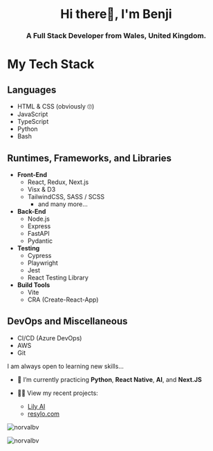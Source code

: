 <h1 align="center">Hi there👋, I'm Benji</h1>
<h3 align="center">A Full Stack Developer from Wales, United Kingdom.</h3>

# My Tech Stack

## Languages
- HTML & CSS (obviously 🙄)
- JavaScript
- TypeScript
- Python
- Bash

## Runtimes, Frameworks, and Libraries
- **Front-End**
  - React, Redux, Next.js
  - Visx & D3
  - TailwindCSS, SASS / SCSS
    - and many more...
- **Back-End**
  - Node.js
  - Express
  - FastAPI
  - Pydantic
- **Testing**
  - Cypress
  - Playwright
  - Jest
  - React Testing Library
- **Build Tools**
  - Vite
  - CRA (Create-React-App)

## DevOps and Miscellaneous
- CI/CD (Azure DevOps)
- AWS
- Git

I am always open to learning new skills...
- 🌱 I’m currently practicing **Python**, **React Native**, **AI**, and **Next.JS**

- 👨‍💻 View my recent projects:
  -  [Lily AI](https://github.com/norvalbv/lily)
  -  [resylo.com](https://resylo.com)

<p align="left"> <img src="https://komarev.com/ghpvc/?username=norvalbv&label=Profile%20views&color=0e75b6&style=flat" alt="norvalbv" /> </p>

<p><img align="left" src="https://github-readme-stats.vercel.app/api/top-langs?username=norvalbv&show_icons=true&locale=en&layout=compact" alt="norvalbv" /></p>
